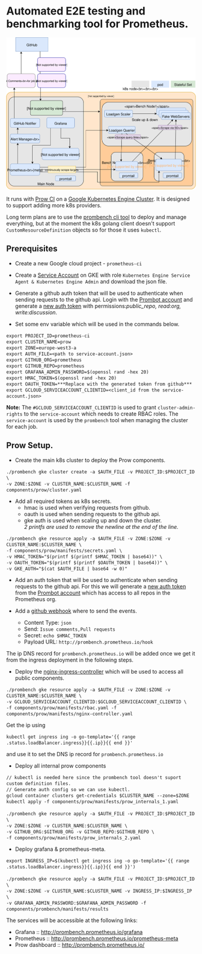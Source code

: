 # Automated E2E testing and benchmarking tool for Prometheus.

![Prombench Design](design.svg)

It runs with [Prow CI](https://github.com/kubernetes/test-infra/blob/master/prow/) on a [Google Kubernetes Engine Cluster](https://cloud.google.com/kubernetes-engine/).
It is designed to support adding more k8s providers.


Long term plans are to use the [prombench cli tool](cmd/prombench) to deploy and manage everything, but at the moment the  k8s golang client doesn't support `CustomResourceDefinition` objects so for those it uses `kubectl`.

## Prerequisites 
- Create a new Google cloud project - `prometheus-ci`
- Create a [Service Account](https://cloud.google.com/kubernetes-engine/docs/tutorials/authenticating-to-cloud-platform#step_3_create_service_account_credentials) on GKE with role `Kubernetes Engine Service Agent & Kubernetes Engine Admin` and download the json file.
- Generate a github auth token that will be used to authenticate when sending requests to the github api.
Login with the [Prombot account](https://github.com/prombot) and generate a [new auth token](https://github.com/settings/tokens) with permissions:*public_repo, read:org, write:discussion*.


- Set some env variable which will be used in the commands below.
```
export PROJECT_ID=prometheus-ci 
export CLUSTER_NAME=prow
export ZONE=europe-west3-a
export AUTH_FILE=<path to service-account.json>
export GITHUB_ORG=prometheus
export GITHUB_REPO=prometheus
export GRAFANA_ADMIN_PASSWORD=$(openssl rand -hex 20)
export HMAC_TOKEN=$(openssl rand -hex 20)
export OAUTH_TOKEN=***Replace with the generated token from github***
export GCLOUD_SERVICEACCOUNT_CLIENTID=<client_id from the service-account.json>
```
**Note:** The `#GCLOUD_SERVICEACCOUNT_CLIENTID` is used to grant `cluster-admin-rights` to the `service-account` which needs to create RBAC roles. The `service-account` is used by the `prombench` tool when managing the cluster for each job.

## Prow Setup.

- Create the main k8s cluster to deploy the Prow components.

```
./prombench gke cluster create -a $AUTH_FILE -v PROJECT_ID:$PROJECT_ID \
-v ZONE:$ZONE -v CLUSTER_NAME:$CLUSTER_NAME -f components/prow/cluster.yaml
```
- Add all required tokens as k8s secrets.
  * hmac is used when verifying requests from github.
  * oauth is used when sending requests to the github api.
  * gke auth is used when scaling up and down the cluster.  
  *2 printfs are used to remove the newline at the end of the line.*
```
./prombench gke resource apply -a $AUTH_FILE -v ZONE:$ZONE -v CLUSTER_NAME:$CLUSTER_NAME \
-f components/prow/manifests/secrets.yaml \
-v HMAC_TOKEN="$(printf $(printf $HMAC_TOKEN | base64))" \
-v OAUTH_TOKEN="$(printf $(printf $OAUTH_TOKEN | base64))" \
-v GKE_AUTH="$(cat $AUTH_FILE | base64 -w 0)"

```
- Add an auth token that will be used to authenticate when sending requests to the github api.
For this we will generate a [new auth token](https://github.com/settings/tokens) from the [Prombot account](https://github.com/prombot) which has access to all repos in the Prometheus org.

- Add a [github webhook](https://github.com/prometheus/prometheus/settings/hooks) where to send the events.
  * Content Type: `json`
  * Send:  `Issue comments,Pull requests`
  * Secret: `echo $HMAC_TOKEN`
  * Payload URL: `http://prombench.prometheus.io/hook`

The ip DNS record for `prombench.prometheus.io` will be added once we get it from the ingress deployment in the following steps.

- Deploy the [nginx-ingress-controller](https://github.com/kubernetes/ingress-nginx) which will be used to access all public components.
```
./prombench gke resource apply -a $AUTH_FILE -v ZONE:$ZONE -v CLUSTER_NAME:$CLUSTER_NAME \
-v GCLOUD_SERVICEACCOUNT_CLIENTID:$GCLOUD_SERVICEACCOUNT_CLIENTID \
-f components/prow/manifests/rbac.yaml -f components/prow/manifests/nginx-controller.yaml
```

Get the ip using
```
kubectl get ingress ing -o go-template='{{ range .status.loadBalancer.ingress}}{{.ip}}{{ end }}'
```
and use it to set the DNS ip record for `prombench.prometheus.io`

- Deploy all internal prow components
```
// kubectl is needed here since the prombench tool doesn't suport custom definition files.
// Generate auth config so we can use kubectl.
gcloud container clusters get-credentials $CLUSTER_NAME --zone=$ZONE
kubectl apply -f components/prow/manifests/prow_internals_1.yaml

./prombench gke resource apply -a $AUTH_FILE -v PROJECT_ID:$PROJECT_ID \
-v ZONE:$ZONE -v CLUSTER_NAME:$CLUSTER_NAME \
-v GITHUB_ORG:$GITHUB_ORG -v GITHUB_REPO:$GITHUB_REPO \
-f components/prow/manifests/prow_internals_2.yaml
```

- Deploy grafana & prometheus-meta.
```
export INGRESS_IP=$(kubectl get ingress ing -o go-template='{{ range .status.loadBalancer.ingress}}{{.ip}}{{ end }}')

./prombench gke resource apply -a $AUTH_FILE -v PROJECT_ID:$PROJECT_ID \
-v ZONE:$ZONE -v CLUSTER_NAME:$CLUSTER_NAME -v INGRESS_IP:$INGRESS_IP \
-v GRAFANA_ADMIN_PASSWORD:$GRAFANA_ADMIN_PASSWORD -f components/prombench/manifests/results
```

The services will be accessible at the following links:
  * Grafana ::  http://prombench.prometheus.io/grafana
  * Prometheus ::  http://prombench.prometheus.io/prometheus-meta
  * Prow dashboard :: http://prombench.prometheus.io/
